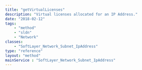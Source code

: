 ```yaml
---
title: "getVirtualLicenses"
description: "Virtual licenses allocated for an IP Address."
date: "2018-02-12"
tags:
    - "method"
    - "sldn"
    - "Network"
classes:
    - "SoftLayer_Network_Subnet_IpAddress"
type: "reference"
layout: "method"
mainService : "SoftLayer_Network_Subnet_IpAddress"
---
```

